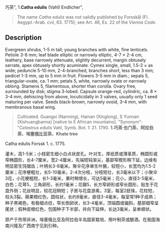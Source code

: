 巧茶",
1.**Catha edulis** (Vahl) Endlicher",

> The name *Catha edulis* was not validly published by Forsskål (Fl. Aegypt.-Arab. cvii, 63. 1775); see Art. 46, Ex. 22 of the *Vienna Code*.

## Description
Evergreen shrubs, 1-5 m tall; young branches with white, fine lenticels. Petiole 3-8 mm; leaf blade elliptic or narrowly elliptic, 4-7 × 2-4 cm, leathery, base narrowly attenuate, slightly decurrent, margin obtusely serrate, apex obtusely shortly acuminate. Cymes single, small, 1.5-2 × as wide; peduncle 5-10 mm, 2-4-branched, branches short, less than 3 mm; pedicel 1-3 mm, up to 5 mm in fruit. Flowers 3-5 mm in diam.; sepals 5, triangular-ovate, ca. 1 mm; petals 5, white, narrowly ovate or narrowly oblong. Stamens 5, filamentous, shorter than corolla. Ovary free, surrounded by disk; stigma 3-lobed. Capsule orange-red, cylindric, ca. 8 × 3-4 mm, dehiscing from above, loculicidally in 3 valves, usually only 1 seed maturing per valve. Seeds black-brown, narrowly ovoid, 3-4 mm, with membranous basal wing.

> Cultivated. Guangxi (Nanning), Hainan (Xinglong), S Yunnan (Xishuangbanna) [native to E African mountains].
  "Synonym": "*Celastrus edulis* Vahl, Symb. Bot. 1: 21. 1790.
**1.巧茶 也门茶、阿拉伯茶、埃塞俄比亚茶、Khate tree**

Catha edulis Forssk 1. c. 1775.

灌木，高1-5米；小枝密生细小白点状皮孔。叶对生，厚纸质或薄革质，椭圆形或窄椭圆形，长4-7厘米，宽2-4厘米，先端短钝渐尖，基部窄楔形稍下延，边缘有明显密生饨锯齿；叶柄长3-8毫米。聚伞花序单生叶腋，较短小，长宽均为1.5-2厘米；花序梗粗壮，长5-10毫米，2-4次分枝，分枝短壮，长3毫米以下；小聚伞3花，小花梗粗短，长1-3毫米，果时稍增长，可达5毫米；花小，直径3-5毫米，白色；花萼5，三角卵形，长约1毫米；花瓣5，长方窄卵形或窄长圆形，贴生于花盘外侧；花丝明显，较花冠稍短；子房与花盘游离，3室，每室2胚珠，花柱短，柱头3裂。蒴果橙红色，圆柱状，长约8毫米，直径3-4毫米，每室常1种子成熟；种子黑褐色，有极细点纹，窄长倒卵状，长3-4毫米，顶端圆或偏斜，基部细窄呈尾状；假种皮橙红色，包围种子下半部，并向下延伸，长达3毫米，呈单翅状。

原产于热带非洲，埃塞俄比亚及阿拉伯半岛国家栽培，用叶制茶或酿酒。在我国海南兴隆及广西南宁见到引种。
